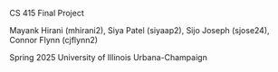 CS 415 Final Project

Mayank Hirani (mhirani2), Siya Patel (siyaap2), Sijo Joseph (sjose24), Connor Flynn (cjflynn2)

Spring 2025
University of Illinois Urbana-Champaign
